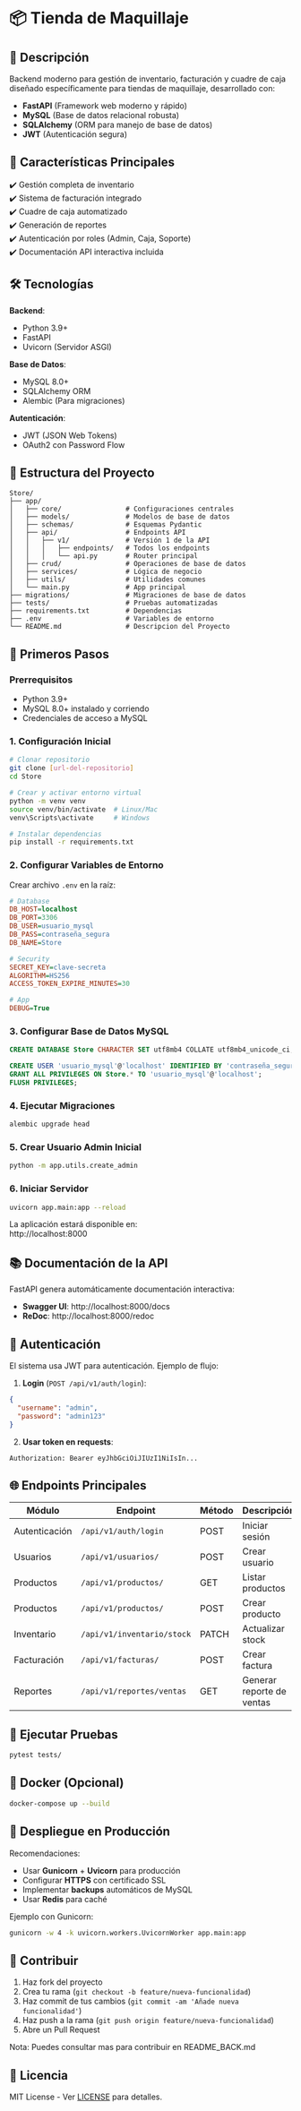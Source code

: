 # 📦 Tienda de Maquillaje

## 🚀 Descripción

Backend moderno para gestión de inventario, facturación y cuadre de caja diseñado específicamente para tiendas de maquillaje, desarrollado con:

- **FastAPI** (Framework web moderno y rápido)
- **MySQL** (Base de datos relacional robusta)
- **SQLAlchemy** (ORM para manejo de base de datos)
- **JWT** (Autenticación segura)

## 🌟 Características Principales

✔️ Gestión completa de inventario  
✔️ Sistema de facturación integrado  
✔️ Cuadre de caja automatizado  
✔️ Generación de reportes  
✔️ Autenticación por roles (Admin, Caja, Soporte)  
✔️ Documentación API interactiva incluida  

## 🛠️ Tecnologías

**Backend**:
- Python 3.9+
- FastAPI
- Uvicorn (Servidor ASGI)

**Base de Datos**:
- MySQL 8.0+
- SQLAlchemy ORM
- Alembic (Para migraciones)

**Autenticación**:
- JWT (JSON Web Tokens)
- OAuth2 con Password Flow

## 📂 Estructura del Proyecto

```
Store/
├── app/
│   ├── core/                # Configuraciones centrales
│   ├── models/              # Modelos de base de datos
│   ├── schemas/             # Esquemas Pydantic
│   ├── api/                 # Endpoints API
│   │   ├── v1/              # Versión 1 de la API
│   │   │   ├── endpoints/   # Todos los endpoints
│   │   │   └── api.py       # Router principal
│   ├── crud/                # Operaciones de base de datos
│   ├── services/            # Lógica de negocio
│   ├── utils/               # Utilidades comunes
│   └── main.py              # App principal
├── migrations/              # Migraciones de base de datos
├── tests/                   # Pruebas automatizadas
├── requirements.txt         # Dependencias
├── .env                     # Variables de entorno
└── README.md                # Descripcion del Proyecto
```

## 🚀 Primeros Pasos

### Prerrequisitos

- Python 3.9+
- MySQL 8.0+ instalado y corriendo
- Credenciales de acceso a MySQL

### 1. Configuración Inicial

```bash
# Clonar repositorio
git clone [url-del-repositorio]
cd Store

# Crear y activar entorno virtual
python -m venv venv
source venv/bin/activate  # Linux/Mac
venv\Scripts\activate     # Windows

# Instalar dependencias
pip install -r requirements.txt
```

### 2. Configurar Variables de Entorno

Crear archivo `.env` en la raíz:

```ini
# Database
DB_HOST=localhost
DB_PORT=3306
DB_USER=usuario_mysql
DB_PASS=contraseña_segura
DB_NAME=Store

# Security
SECRET_KEY=clave-secreta
ALGORITHM=HS256
ACCESS_TOKEN_EXPIRE_MINUTES=30

# App
DEBUG=True
```

### 3. Configurar Base de Datos MySQL

```sql
CREATE DATABASE Store CHARACTER SET utf8mb4 COLLATE utf8mb4_unicode_ci;

CREATE USER 'usuario_mysql'@'localhost' IDENTIFIED BY 'contraseña_segura';
GRANT ALL PRIVILEGES ON Store.* TO 'usuario_mysql'@'localhost';
FLUSH PRIVILEGES;
```

### 4. Ejecutar Migraciones

```bash
alembic upgrade head
```

### 5. Crear Usuario Admin Inicial

```bash
python -m app.utils.create_admin
```

### 6. Iniciar Servidor

```bash
uvicorn app.main:app --reload
```

La aplicación estará disponible en:  
http://localhost:8000

## 📚 Documentación de la API

FastAPI genera automáticamente documentación interactiva:

- **Swagger UI**: http://localhost:8000/docs  
- **ReDoc**: http://localhost:8000/redoc  

## 🔐 Autenticación

El sistema usa JWT para autenticación. Ejemplo de flujo:

1. **Login** (`POST /api/v1/auth/login`):
```json
{
  "username": "admin",
  "password": "admin123"
}
```

2. **Usar token en requests**:
```
Authorization: Bearer eyJhbGciOiJIUzI1NiIsIn...
```

## 🌐 Endpoints Principales

| Módulo         | Endpoint                     | Método | Descripción                  |
|----------------|------------------------------|--------|------------------------------|
| Autenticación  | `/api/v1/auth/login`         | POST   | Iniciar sesión               |
| Usuarios       | `/api/v1/usuarios/`          | POST   | Crear usuario                |
| Productos      | `/api/v1/productos/`         | GET    | Listar productos             |
| Productos      | `/api/v1/productos/`         | POST   | Crear producto               |
| Inventario     | `/api/v1/inventario/stock`   | PATCH  | Actualizar stock             |
| Facturación    | `/api/v1/facturas/`          | POST   | Crear factura                |
| Reportes       | `/api/v1/reportes/ventas`    | GET    | Generar reporte de ventas    |

## 🧪 Ejecutar Pruebas

```bash
pytest tests/
```

## 🐳 Docker (Opcional)

```bash
docker-compose up --build
```

## 🚀 Despliegue en Producción

Recomendaciones:
- Usar **Gunicorn** + **Uvicorn** para producción
- Configurar **HTTPS** con certificado SSL
- Implementar **backups** automáticos de MySQL
- Usar **Redis** para caché

Ejemplo con Gunicorn:
```bash
gunicorn -w 4 -k uvicorn.workers.UvicornWorker app.main:app
```

## 🤝 Contribuir

1. Haz fork del proyecto
2. Crea tu rama (`git checkout -b feature/nueva-funcionalidad`)
3. Haz commit de tus cambios (`git commit -am 'Añade nueva funcionalidad'`)
4. Haz push a la rama (`git push origin feature/nueva-funcionalidad`)
5. Abre un Pull Request

Nota: Puedes consultar mas para contribuir en README_BACK.md
## 📄 Licencia

MIT License - Ver [LICENSE](LICENSE) para detalles.
